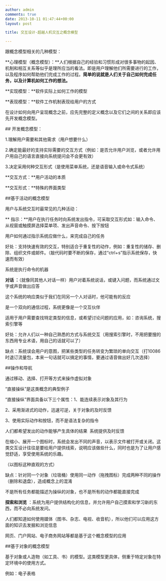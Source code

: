 ```yaml
---
author: admin
comments: true
date: 2013-10-11 01:47:44+00:00
layout: post

title: 交互设计-超越人机交互之概念模型

---
```


跟概念模型相关的几种模型：

**心理模型（概念模型）：**人们根据自己的经验和习惯形成对很多事物的起因、机制和相互关系等似乎是理所应当的看法。即是用户理解他们所需要进行的工作，以及程序如何帮助他们完成工作的过程。**简单的说就是人们关于自己如何完成任务，以及计算机如何工作的想法。**

**实现模型：**软件实际上如何工作的模型

**表现模型：**软件工作机制表现给用户的方式



在设计如何向用户呈现概念之前，应先完整的定义概念以及它们之间的关系即应该先开发概念模型。

## 开发概念模型：

1.理解用户需要和其他需求（用户想要什么）

2.确定能最好的支持实际需要的交互方式（例如：是否允许用户浏览，或者允许用户用自己的语言直接向系统提问会不会更有效）

 3.决定采用何种交互形式（是使用菜单系统，还是语音输入或命令式系统）

**交互方式：**用户活动的本质

**交互形式：**特殊的界面类型





##基于活动的概念模型

用户与系统交互时最常见的几种活动：

** 指示：**用户在执行任务时向系统发出指令，可采取交互形式如：输入命令、从视窗或触摸屏选择菜单项、发出声音命令、按下按钮

用户如何通过指示系统应做什么，来完成自己的任务

好处：支持快速有效的交互，特别适合于重复性的动作，例如：重复性的储存、删除、组织文件或邮件。（敲代码时要不断的保存，通过“ctrl+s”指示系统保存，快速而有效）

系统是执行命令的机器



**对话 ：**（就像同其他人对话一样）用户对着系统说话，或键入问题，而系统通过文字或声音做出应答

这个系统的响应类似于我们在同另一个人对话时，他可能有的反应

是一个双向的通信过程，系统更像是一个交互伙伴

适用于用户需要查找特定类型的信息，或希望讨论问题的应用，如：咨询系统，搜索引擎等

好处：允许人们以一种自己熟悉的方式与系统交互（用搜索引擎时，不用把要搜的东西用专业术语，用自己的话就可以了）

缺点：系统误会用户的意图，把某些类型的任务转变为繁琐的单向交互（打10086时退订流量包，本来一句话就可以搞定的事情，要通过语音做出好几次选择）





##操作和导航 

通过移动、选择、打开等方式来操作虚拟对象

“直接操纵”是这类概念的典型例子

“直接操纵”界面具备以下三个属性：1、能连续表示对象及其行为

2、采用渐进式的动作，迅速可逆，关于对象的及时反馈

3、使用实际动作和按钮，而不是语法复杂的指令

人们都希望发出的动作能够产生具体的结果  系统提供及时反馈

在缩小、展开一个图标时，系统会发出不同的声音，以表示文件被打开或关闭。这类交互设计往往是要给用户提供线索，说明应该做些什么，同时也是为了让用户感觉舒适，享受使用系统的乐趣。

（以图标这种直观的方式）

缺点：针对同一个对象（垃圾桶）使用同一动作（拖拽图标）完成两种不同的操作（删除和退盘），造成概念上的混淆

不是所有任务都能描述为操纵的对象，也不是所有的动作都能直接完成



**探索和浏览** ：系统为用户提供结构化的信息，并允许用户自己摸索和学习新的东西，而不必向系统发问。 

人们都知道如何使用媒体（图书、杂志、电视、收音机），所以他们可以应用这方面的知识去发掘和浏览信息

网页、门户网站、电子商务网站等都是基于这个概念模型的应用  



##基于对象的概念模型

基于对象或人造物（如工具、书）的模型。这类模型更具体，侧重于特定对象在特定环境中的使用方式。

例如：电子表格


